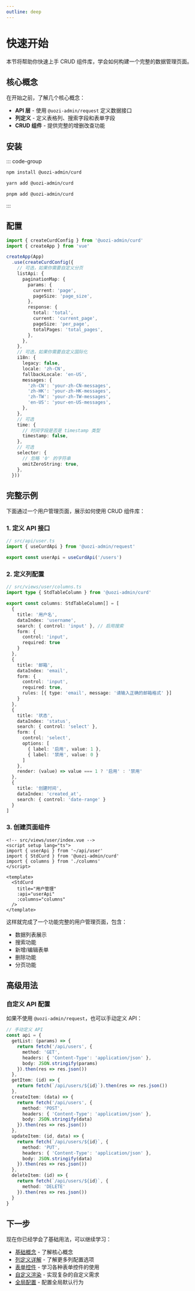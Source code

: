 ```yaml
---
outline: deep
---
```


# 快速开始

本节将帮助你快速上手 CRUD 组件库，学会如何构建一个完整的数据管理页面。

## 核心概念

在开始之前，了解几个核心概念：

- **API 层** - 使用 `@uozi-admin/request` 定义数据接口
- **列定义** - 定义表格列、搜索字段和表单字段
- **CRUD 组件** - 提供完整的增删改查功能

## 安装

::: code-group
```bash [npm]
npm install @uozi-admin/curd
```

```bash [yarn]
yarn add @uozi-admin/curd
```

```bash [pnpm]
pnpm add @uozi-admin/curd
```
:::

## 配置

```ts
import { createCurdConfig } from '@uozi-admin/curd'
import { createApp } from 'vue'

createApp(App)
  .use(createCurdConfig({
    // 可选，如果你需要自定义分页
    listApi: {
      paginationMap: {
        params: {
          current: 'page',
          pageSize: 'page_size',
        },
        response: {
          total: 'total',
          current: 'current_page',
          pageSize: 'per_page',
          totalPages: 'total_pages',
        },
      },
    },
    // 可选，如果你需要自定义国际化
    i18n: {
      legacy: false,
      locale: 'zh-CN',
      fallbackLocale: 'en-US',
      messages: {
        'zh-CN': 'your-zh-CN-messages',
        'zh-HK': 'your-zh-HK-messages',
        'zh-TW': 'your-zh-TW-messages',
        'en-US': 'your-en-US-messages',
      },
    },
    // 可选
    time: {
      // 时间字段是否是 timestamp 类型
      timestamp: false,
    },
    // 可选
    selector: {
      // 忽略 '0' 的字符串
      omitZeroString: true,
    },
  }))
```

## 完整示例

下面通过一个用户管理页面，展示如何使用 CRUD 组件库：

### 1. 定义 API 接口

```ts
// src/api/user.ts
import { useCurdApi } from '@uozi-admin/request'

export const userApi = useCurdApi('/users')
```

### 2. 定义列配置

```ts
// src/views/user/columns.ts
import type { StdTableColumn } from '@uozi-admin/curd'

export const columns: StdTableColumn[] = [
  {
    title: '用户名',
    dataIndex: 'username',
    search: { control: 'input' }, // 启用搜索
    form: {
      control: 'input',
      required: true
    }
  },
  {
    title: '邮箱',
    dataIndex: 'email',
    form: {
      control: 'input',
      required: true,
      rules: [{ type: 'email', message: '请输入正确的邮箱格式' }]
    }
  },
  {
    title: '状态',
    dataIndex: 'status',
    search: { control: 'select' },
    form: {
      control: 'select',
      options: [
        { label: '启用', value: 1 },
        { label: '禁用', value: 0 }
      ]
    },
    render: (value) => value === 1 ? '启用' : '禁用'
  },
  {
    title: '创建时间',
    dataIndex: 'created_at',
    search: { control: 'date-range' }
  }
]
```

### 3. 创建页面组件

```vue
<!-- src/views/user/index.vue -->
<script setup lang="ts">
import { userApi } from '~/api/user'
import { StdCurd } from '@uozi-admin/curd'
import { columns } from './columns'
</script>

<template>
  <StdCurd
    title="用户管理"
    :api="userApi"
    :columns="columns"
  />
</template>
```

这样就完成了一个功能完整的用户管理页面，包含：
- 数据列表展示
- 搜索功能
- 新增/编辑表单
- 删除功能
- 分页功能

## 高级用法

### 自定义 API 配置

如果不使用 `@uozi-admin/request`，也可以手动定义 API：

```ts
// 手动定义 API
const api = {
  getList: (params) => {
    return fetch('/api/users', {
      method: 'GET',
      headers: { 'Content-Type': 'application/json' },
      body: JSON.stringify(params)
    }).then(res => res.json())
  },
  getItem: (id) => {
    return fetch(`/api/users/${id}`).then(res => res.json())
  },
  createItem: (data) => {
    return fetch('/api/users', {
      method: 'POST',
      headers: { 'Content-Type': 'application/json' },
      body: JSON.stringify(data)
    }).then(res => res.json())
  },
  updateItem: (id, data) => {
    return fetch(`/api/users/${id}`, {
      method: 'PUT',
      headers: { 'Content-Type': 'application/json' },
      body: JSON.stringify(data)
    }).then(res => res.json())
  },
  deleteItem: (id) => {
    return fetch(`/api/users/${id}`, {
      method: 'DELETE'
    }).then(res => res.json())
  }
}
```

## 下一步

现在你已经学会了基础用法，可以继续学习：

- [基础概念](/zh/curd/basic-concepts) - 了解核心概念
- [列定义详解](/zh/curd/core/column) - 了解更多列配置选项
- [表单控件](/zh/curd/form-controls/input) - 学习各种表单控件的使用
- [自定义渲染](/zh/curd/advance/custom-render) - 实现复杂的自定义需求
- [全局配置](/zh/curd/advance/global-config) - 配置全局默认行为
